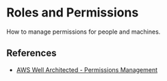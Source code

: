 # Roles and Permissions

How to manage permissions for people and machines.

## References

* [AWS Well Architected - Permissions Management](https://docs.aws.amazon.com/wellarchitected/latest/security-pillar/permissions-management.html)
